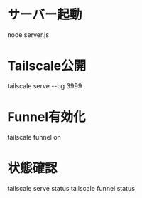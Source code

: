 # サーバー起動
node server.js

# Tailscale公開
tailscale serve --bg 3999

# Funnel有効化
tailscale funnel on

# 状態確認
tailscale serve status
tailscale funnel status
